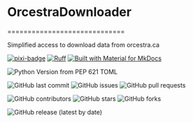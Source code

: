 # OrcestraDownloader

=============================

Simplified access to download data from orcestra.ca

[![pixi-badge](https://img.shields.io/endpoint?url=https://raw.githubusercontent.com/prefix-dev/pixi/main/assets/badge/v0.json&style=flat-square)](https://github.com/prefix-dev/pixi)
[![Ruff](https://img.shields.io/endpoint?url=https://raw.githubusercontent.com/astral-sh/ruff/main/assets/badge/v2.json&style=flat-square)](https://github.com/astral-sh/ruff)
[![Built with Material for MkDocs](https://img.shields.io/badge/mkdocs--material-gray?logo=materialformkdocs&style=flat-square)](https://github.com/squidfunk/mkdocs-material)

![Python Version from PEP 621 TOML](https://img.shields.io/python/required-version?file=httpss://raw.githubusercontent.com/jjjermiah/orcestradownloader/main/pyproject.toml)

![GitHub last commit](https://img.shields.io/github/last-commit/jjjermiah/orcestradownloader?style=flat-square)
![GitHub issues](https://img.shields.io/github/issues/jjjermiah/orcestradownloader?style=flat-square)
![GitHub pull requests](https://img.shields.io/github/issues-pr/jjjermiah/orcestradownloader?style=flat-square)

![GitHub contributors](https://img.shields.io/github/contributors/jjjermiah/orcestradownloader?style=flat-square)
![GitHub stars](https://img.shields.io/github/stars/jjjermiah/orcestradownloader?style=flat-square)
![GitHub forks](https://img.shields.io/github/forks/jjjermiah/orcestradownloader?style=flat-square)

![GitHub release (latest by date)](https://img.shields.io/github/v/release/jjjermiah/orcestradownloader?style=flat-square)
